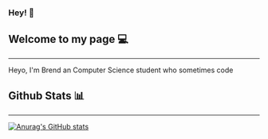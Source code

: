 ### Hey! 👋

## Welcome to my page 💻
<hr />

Heyo, I'm Brend an Computer Science student who sometimes code

## Github Stats 📊
<hr />

[![Anurag's GitHub stats](https://github-readme-stats.vercel.app/api?username=Brendzv&theme=dark)](https://github.com/anuraghazra/github-readme-stats)
